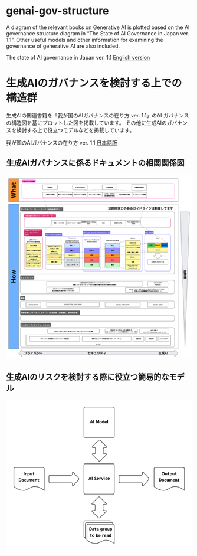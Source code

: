 # genai-gov-structure
A diagram of the relevant books on Generative AI is plotted based on the AI governance structure diagram in “The State of AI Governance in Japan ver. 1.1”. 
Other useful models and other information for examining the governance of generative AI are also included.

The state of AI governance in Japan ver. 1.1  [English version](https://www.meti.go.jp/shingikai/mono_info_service/ai_shakai_jisso/pdf/20210709_8.pdf)

# 生成AIのガバナンスを検討する上での構造群
生成AIの関連書籍を「我が国のAIガバナンスの在り方 ver. 1.1」のAI ガバナンスの構造図を基にプロットした図を掲載しています。
その他に生成AIのガバナンスを検討する上で役立つモデルなどを掲載しています。

我が国のAIガバナンスの在り方 ver. 1.1 [日本語版](https://www.meti.go.jp/shingikai/mono_info_service/ai_shakai_jisso/2021070901_report.html)

## 生成AIガバナンスに係るドキュメントの相関関係図
![genai-gov-doc-structure.png](./contents/genai-gov-doc-structure.png)

## 生成AIのリスクを検討する際に役立つ簡易的なモデル
![genai-ez-model.png](./contents/genai-ez-model.png)
